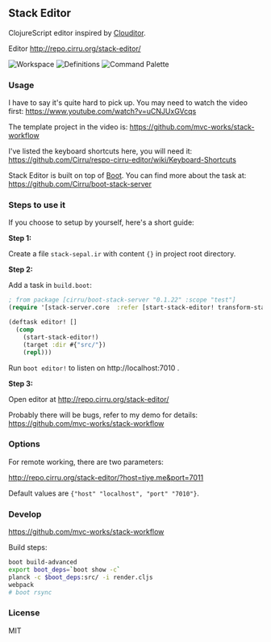 
Stack Editor
----

ClojureScript editor inspired by [Clouditor](https://github.com/Cirru/clouditor/).

Editor http://repo.cirru.org/stack-editor/

![Workspace](https://pbs.twimg.com/media/Cw0tNoCUAAAgJLe.png:large)
![Definitions](https://pbs.twimg.com/media/Cw0tPbHVQAIGIt0.png:large)
![Command Palette](https://pbs.twimg.com/media/Cp50MD6WcAEXq0B.png:large)

### Usage

I have to say it's quite hard to pick up. You may need to watch the video first:
https://www.youtube.com/watch?v=uCNJUxGVcqs

The template project in the video is: https://github.com/mvc-works/stack-workflow

I've listed the keyboard shortcuts here, you will need it:
https://github.com/Cirru/respo-cirru-editor/wiki/Keyboard-Shortcuts

Stack Editor is built on top of [Boot](http://boot-clj.com).
You can find more about the task at: https://github.com/Cirru/boot-stack-server

### Steps to use it

If you choose to setup by yourself, here's a short guide:

**Step 1:**

Create a file `stack-sepal.ir` with content `{}` in project root directory.

**Step 2:**

Add a task in `build.boot`:

```clojure
; from package [cirru/boot-stack-server "0.1.22" :scope "test"]
(require '[stack-server.core  :refer [start-stack-editor! transform-stack]])

(deftask editor! []
  (comp
    (start-stack-editor!)
    (target :dir #{"src/"})
    (repl)))
```

Run `boot editor!` to listen on http://localhost:7010 .

**Step 3:**

Open editor at http://repo.cirru.org/stack-editor/

Probably there will be bugs, refer to my demo for details:
https://github.com/mvc-works/stack-workflow

### Options

For remote working, there are two parameters:

http://repo.cirru.org/stack-editor/?host=tiye.me&port=7011

Default values are `{"host" "localhost", "port" "7010"}`.

### Develop

https://github.com/mvc-works/stack-workflow

Build steps:

```bash
boot build-advanced
export boot_deps=`boot show -c`
planck -c $boot_deps:src/ -i render.cljs
webpack
# boot rsync
```

### License

MIT
